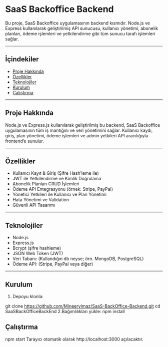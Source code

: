 # SaaS Backoffice Backend

Bu proje, SaaS Backoffice uygulamasının backend kısmıdır. Node.js ve Express kullanılarak geliştirilmiş API sunucusu, kullanıcı yönetimi, abonelik planları, ödeme işlemleri ve yetkilendirme gibi tüm sunucu tarafı işlemleri sağlar.

---

## İçindekiler
- [Proje Hakkında](#proje-hakkında)
- [Özellikler](#özellikler)
- [Teknolojiler](#teknolojiler)
- [Kurulum](#kurulum)
- [Çalıştırma](#çalıştırma)


---

## Proje Hakkında

Node.js ve Express.js kullanılarak geliştirilmiş bu backend, SaaS Backoffice uygulamasının tüm iş mantığını ve veri yönetimini sağlar. Kullanıcı kaydı, giriş, plan yönetimi, ödeme işlemleri ve admin yetkileri API aracılığıyla frontend’e sunulur.

---

## Özellikler

- Kullanıcı Kayıt & Giriş (Şifre Hash’leme ile)
- JWT ile Yetkilendirme ve Kimlik Doğrulama
- Abonelik Planları CRUD İşlemleri
- Ödeme API Entegrasyonu (örnek: Stripe, PayPal)
- Yönetici Yetkileri ile Kullanıcı ve Plan Yönetimi
- Hata Yönetimi ve Validation
- Güvenli API Tasarımı

---

## Teknolojiler

- Node.js
- Express.js
- Bcrypt (şifre hashleme)
- JSON Web Token (JWT)
- Veri Tabanı: (Kullandığın db neyse; örn. MongoDB, PostgreSQL)
- Ödeme API: (Stripe, PayPal veya diğer)

---

## Kurulum

1. Depoyu klonla:

git clone https://github.com/Mineerylmaz/SaaS-BackOffice-Backend.git
cd SaaSBackOfficeBackEnd
2.Bağımlılıkları yükle:
npm install
## Çalıştırma
npm start
Tarayıcı otomatik olarak http://localhost:3000 açılacaktır.
